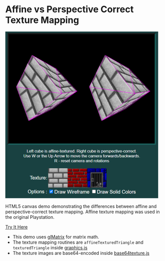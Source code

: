 # Affine vs Perspective Correct Texture Mapping

[![Click to try demo](texturedemo.png)](https://andrew-lim.github.io/texturedemo/texturedemo.htm)

HTML5 canvas demo demonstrating the differences between affine and perspective-correct texture mapping. Affine texture mapping was used in the original Playstation.

[Try It Here](https://andrew-lim.github.io/texturedemo/texturedemo.htm)

- This demo uses [glMatrix](https://glmatrix.net/) for matrix math.
- The texture mapping routines are `affineTexturedTriangle` and `texturedTriangle` inside [graphics.js](graphics.js)
- The texture images are base64-encoded inside [base64texture.js](base64texture.js)

